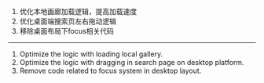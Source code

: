 1. 优化本地画廊加载逻辑，提高加载速度
2. 优化桌面端搜索页左右拖动逻辑
3. 移除桌面布局下focus相关代码

------------------------------------------------------------------------------------------

1. Optimize the logic with loading local gallery.
2. Optimize the logic with dragging in search page on desktop platform.
3. Remove code related to focus system in desktop layout.